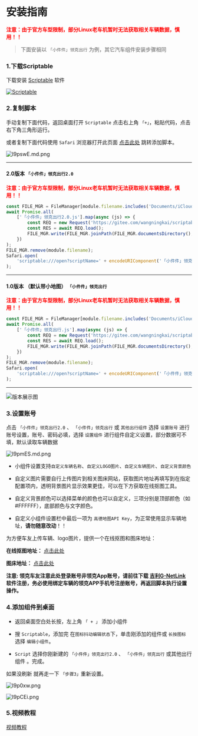 
# 安装指南

**<span style="color:red">注意：由于官方车型限制，部分Linux老车机暂时无法获取相关车辆数据，慎用！！</span>**




> 下面安装以 `「小件件」领克出行` 为例，其它汽车组件安装步骤相同

### 1.下载Scriptable

下载安装 [Scriptable](https://apps.apple.com/cn/app/scriptable/id1405459188) 软件

[![Scriptable](https://docs.scriptable.app/img/app-store-badge.svg)](https://apps.apple.com/cn/app/scriptable/id1405459188)


### 2.复制脚本

手动复制下面代码，返回桌面打开 `Scriptable` 点击右上角 `「+」`，粘贴代码，点击右下角三角形运行。

或者复制下面代码使用 `Safari` 浏览器打开此页面 [点击此处](scriptable:///add?scriptName=hello) 跳转添加脚本。

![I9pswE.md.png](https://s6.jpg.cm/2021/11/10/I9pswE.md.png)

---

#### 2.0版本  `「小件件」领克出行2.0` 

**<span style="color:red">注意：由于官方车型限制，部分Linux老车机暂时无法获取相关车辆数据，慎用！！</span>**


```js
const FILE_MGR = FileManager[module.filename.includes('Documents/iCloud~') ? 'iCloud' : 'local']();
await Promise.all(
    ['「小件件」领克出行2.0.js'].map(async (js) => {
        const REQ = new Request('https://gitee.com/wangningkai/scriptable-scripts/raw/master/lynkco/lynkco2.0.js');
        const RES = await REQ.load();
        FILE_MGR.write(FILE_MGR.joinPath(FILE_MGR.documentsDirectory(), js), RES);
    })
);
FILE_MGR.remove(module.filename);
Safari.open(
    'scriptable:///open?scriptName=' + encodeURIComponent('「小件件」领克出行2.0')
);
```

--- 

####  1.0版本 （默认带小地图）  `「小件件」领克出行` 

**<span style="color:red">注意：由于官方车型限制，部分Linux老车机暂时无法获取相关车辆数据，慎用！！</span>**

```js
const FILE_MGR = FileManager[module.filename.includes('Documents/iCloud~') ? 'iCloud' : 'local']();
await Promise.all(
    ['「小件件」领克出行.js'].map(async (js) => {
        const REQ = new Request('https://gitee.com/wangningkai/scriptable-scripts/raw/master/lynkco.js');
        const RES = await REQ.load();
        FILE_MGR.write(FILE_MGR.joinPath(FILE_MGR.documentsDirectory(), js), RES);
    })
);
FILE_MGR.remove(module.filename);
Safari.open(
    'scriptable:///open?scriptName=' + encodeURIComponent('「小件件」领克出行')
);
```

---

![版本展示图](https://s6.jpg.cm/2021/11/17/Ixok5E.png)


### 3.设置账号

点击 `「小件件」领克出行2.0` 、 `「小件件」领克出行` 或 `其他出行组件`  选择 `设置账号` 进行账号设置，账号、密码必填，选择 `设置组件` 进行组件自定义设置，部分数据可不填，默认读取车辆数据


![I9pmES.md.png](https://s6.jpg.cm/2021/11/10/I9pmES.png)


- 小组件设置支持`自定义车辆名称`、`自定义LOGO图片`、`自定义车辆图片`、`自定义背景颜色`

- 自定义图片需要自行上传图片到相关图床网站，获取图片地址再填写到在指定配置项内，透明背景图片显示效果更佳，可以在下方获取在线抠图工具。

- 自定义背景颜色可以选择菜单的颜色也可以自定义，三项分别是顶部颜色（如#FFFFFF），底部颜色与文字颜色。

- 自定义小组件设置栏中最后一项为 `高德地图API Key`，为正常使用显示车辆地址，**请勿随意改动**！！


为方便车友上传车辆、logo图片，提供一个在线抠图和图床地址：

**在线抠图地址：** [点击此处](https://www.remove.bg/zh) 

**图床地址：** [点击此处](https://imgtu.com)


**注意: 领克车友注意此处登录账号非领克App账号，请前往下载 [吉利G-NetLink](https://apps.apple.com/cn/app/scriptable/id1222208349) 软件注册，务必使用绑定车辆的领克APP手机号注册账号，再返回脚本执行设置操作。**



### 4.添加组件到桌面

- 返回桌面空白处长按，左上角 `「 + 」` 添加小组件 

- 搜 `Scriptable`，添加完 在`图标抖动编辑状态`下，单击刚添加的组件或 `长按图标` 选择 `编辑小组件`。

- `Script` 选择你刚新建的 `「小件件」领克出行2.0` 、 `「小件件」领克出行` 或其他出行组件 。完成。

如果没刷新 就再走一下 `「步骤3」`重新设置。

![I9p0xw.png](https://s6.jpg.cm/2021/11/10/I9p0xw.png)


![I9pCEi.png](https://s6.jpg.cm/2021/11/10/I9pCEi.png)


### 5.视频教程

[视频教程](https://player.bilibili.com/player.html?aid=764608433&bvid=BV1Zr4y1Q7yb&cid=454279296&page=1 ':include :type=iframe width=100% height=600px')

